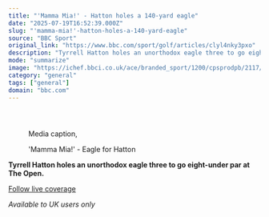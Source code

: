 ```yaml
---
title: "'Mamma Mia!' - Hatton holes a 140-yard eagle"
date: "2025-07-19T16:52:39.000Z"
slug: "'mamma-mia!'-hatton-holes-a-140-yard-eagle"
source: "BBC Sport"
original_link: "https://www.bbc.com/sport/golf/articles/clyl4nky3pxo"
description: "Tyrrell Hatton holes an unorthodox eagle three to go eight-under par at The Open."
mode: "summarize"
image: "https://ichef.bbci.co.uk/ace/branded_sport/1200/cpsprodpb/2117/live/a2897f20-64ba-11f0-89ea-4d6f9851f623.jpg"
category: "general"
tags: ["general"]
domain: "bbc.com"
---
```

<div id="readability-page-1" class="page"><div><main id="main-content" data-testid="main-content"><article id="urn-bbc-ares--article-clyl4nky3pxo"><header data-component="headline-block"></header><div data-component="media-block"><figure><figcaption><span>Media caption, </span><p>'Mamma Mia!' - Eagle for Hatton</p></figcaption></figure></div><div data-component="text-block"><p><b>Tyrrell Hatton holes an unorthodox eagle three to go eight-under par at The Open.</b></p><p><a href="https://www.bbc.com/sport/golf/live/c74wrk4erpvt">Follow live coverage</a></p><p><i>Available to UK users only</i></p></div></article></main></div></div>